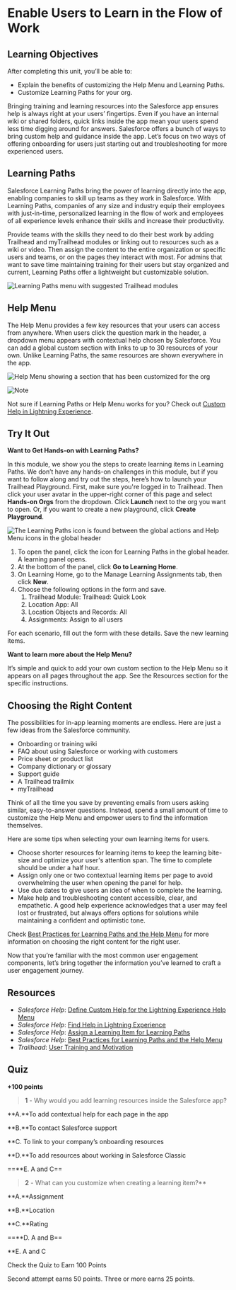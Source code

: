# Enable Users to Learn in the Flow of Work

## Learning Objectives
After completing this unit, you’ll be able to:
- Explain the benefits of customizing the Help Menu and Learning Paths.
- Customize Learning Paths for your org.


Bringing training and learning resources into the Salesforce app ensures help is always right at your users’ fingertips. Even if you have an internal wiki or shared folders, quick links inside the app mean your users spend less time digging around for answers. Salesforce offers a bunch of ways to bring custom help and guidance inside the app. Let’s focus on two ways of offering onboarding for users just starting out and troubleshooting for more experienced users.

## Learning Paths
Salesforce Learning Paths bring the power of learning directly into the app, enabling companies to skill up teams as they work in Salesforce. With Learning Paths, companies of any size and industry equip their employees with just-in-time, personalized learning in the flow of work and employees of all experience levels enhance their skills and increase their productivity. 

Provide teams with the skills they need to do their best work by adding Trailhead and myTrailhead modules or linking out to resources such as a wiki or video. Then assign the content to the entire organization or specific users and teams, or on the pages they interact with most. For admins that want to save time maintaining training for their users but stay organized and current, Learning Paths offer a lightweight but customizable solution.

![Learning Paths menu with suggested Trailhead modules](https://res.cloudinary.com/hy4kyit2a/f_auto,fl_lossy,q_70/learn/modules/user-engagement/customize-the-help-menu/images/92c9da3a1f7fb964165456038163e332_learningpanel.png)


## Help Menu
The Help Menu provides a few key resources that your users can access from anywhere. When users click the question mark in the header, a dropdown menu appears with contextual help chosen by Salesforce. You can add a global custom section with links to up to 30 resources of your own. Unlike Learning Paths, the same resources are shown everywhere in the app.

![Help Menu showing a section that has been customized for the org](https://res.cloudinary.com/hy4kyit2a/f_auto,fl_lossy,q_70/learn/modules/user-engagement/customize-the-help-menu/images/bbf1c2dfa3c39943c458761c3a77ff58_helpmenu-example.png)



![Note](https://res.cloudinary.com/hy4kyit2a/image/upload/doc/trailhead/en-usb473bb5ea1b7e61dfb07e6a7e547de6b.gif)

Not sure if Learning Paths or Help Menu works for you? Check out [Custom Help in Lightning Experience](https://help.salesforce.com/s/articleView?id=sf.customhelp_lex.htm&type=5).

## Try It Out

**Want to Get Hands-on with Learning Paths?**

In this module, we show you the steps to create learning items in Learning Paths. We don’t have any hands-on challenges in this module, but if you want to follow along and try out the steps, here’s how to launch your Trailhead Playground. First, make sure you're logged in to Trailhead. Then click your user avatar in the upper-right corner of this page and select **Hands-on Orgs** from the dropdown. Click **Launch** next to the org you want to open. Or, if you want to create a new playground, click **Create Playground**.

![The Learning Paths icon is found between the global actions and Help Menu icons in the global header](https://res.cloudinary.com/hy4kyit2a/f_auto,fl_lossy,q_70/learn/modules/user-engagement/customize-the-help-menu/images/9548aeeee79685ff69cb0a34f261cc71_inapplearningicon.png)

1. To open the panel, click the icon for Learning Paths in the global header. A learning panel opens.
2. At the bottom of the panel, click **Go to Learning Home**.
3. On Learning Home, go to the Manage Learning Assignments tab, then click **New**.
4. Choose the following options in the form and save.
   1. Trailhead Module: Trailhead: Quick Look
   2. Location App: All
   3. Location Objects and Records: All
   4. Assignments: Assign to all users

For each scenario, fill out the form with these details. Save the new learning items. 

**Want to learn more about the Help Menu?**

It’s simple and quick to add your own custom section to the Help Menu so it appears on all pages throughout the app. See the Resources section for the specific instructions. 

## Choosing the Right Content
The possibilities for in-app learning moments are endless. Here are just a few ideas from the Salesforce community.

- Onboarding or training wiki
- FAQ about using Salesforce or working with customers
- Price sheet or product list
- Company dictionary or glossary
- Support guide
- A Trailhead trailmix
- myTrailhead

Think of all the time you save by preventing emails from users asking similar, easy-to-answer questions. Instead, spend a small amount of time to customize the Help Menu and empower users to find the information themselves.

Here are some tips when selecting your own learning items for users.

- Choose shorter resources for learning items to keep the learning bite-size and optimize your user's attention span. The time to complete should be under a half hour.
- Assign only one or two contextual learning items per page to avoid overwhelming the user when opening the panel for help.
- Use due dates to give users an idea of when to complete the learning.
- Make help and troubleshooting content accessible, clear, and empathetic. A good help experience acknowledges that a user may feel lost or frustrated, but always offers options for solutions while maintaining a confident and optimistic tone.

Check [Best Practices for Learning Paths and the Help Menu](https://help.salesforce.com/s/articleView?id=sf.customhelp_lex_learning_helpmenu_best_practices.htm) for more information on choosing the right content for the right user.

Now that you’re familiar with the most common user engagement components, let’s bring together the information you’ve learned to craft a user engagement journey.


## Resources
- *Salesforce Help*: [Define Custom Help for the Lightning Experience Help Menu](https://help.salesforce.com/articleView?id=customhelp_lexhelpmenu.htm&language=en_US)
- *Salesforce Help*: [Find Help in Lightning Experience](https://help.salesforce.com/articleView?id=lex_find_help.htm&language=en_US)
- *Salesforce Help*: [Assign a Learning Item for Learning Paths](https://help.salesforce.com/s/articleView?id=sf.customhelp_lex_learningpanel_add.htm)
- *Salesforce Help*: [Best Practices for Learning Paths and the Help Menu](https://help.salesforce.com/s/articleView?id=customhelp_lex_learning_helpmenu_best_practices.htm)
- *Trailhead*: [User Training and Motivation](https://trailhead.salesforce.com/en/content/learn/modules/user-training-and-motivation)

## Quiz
**+100 points**

> **1** - Why would you add learning resources inside the Salesforce app?

**A.**To add contextual help for each page in the app

**B.**To contact Salesforce support

**C. To link to your company’s onboarding resources

**D.**To add resources about working in Salesforce Classic

==**E. A and C==

> **2** - What can you customize when creating a learning item?**

**A.**Assignment

**B.**Location

**C.**Rating

==**D. A and B==

**E. A and C

Check the Quiz to Earn 100 Points

Second attempt earns 50 points. Three or more earns 25 points.